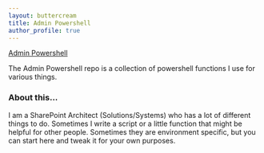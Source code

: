 ```yaml
---
layout: buttercream
title: Admin Powershell
author_profile: true
---
```


[Admin Powershell](https://github.com/kenhansen01/AdminPowershell)

The Admin Powershell repo is a collection of powershell functions I use for various things.

### About this...
I am a SharePoint Architect (Solutions/Systems) who has a lot of different things to do. Sometimes I write a script or a little function that might be helpful for other people. Sometimes they are environment specific, but you can start here and tweak it for your own purposes. 
